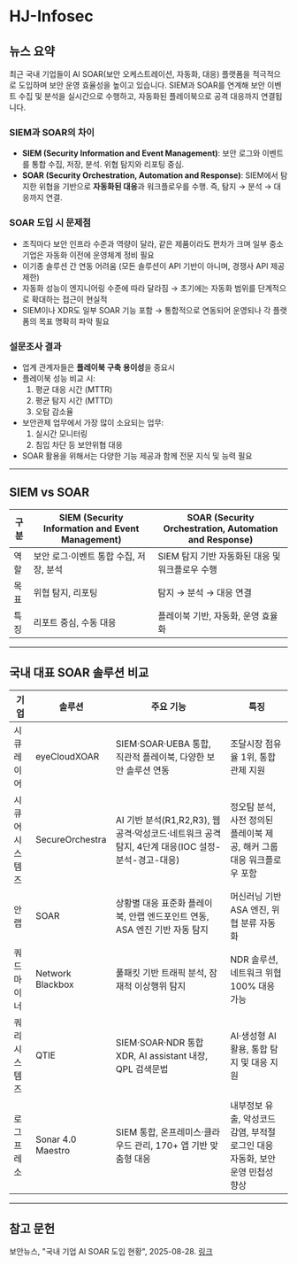 # HJ-Infosec

## 뉴스 요약

최근 국내 기업들이 AI SOAR(보안 오케스트레이션, 자동화, 대응) 플랫폼을 적극적으로 도입하며 보안 운영 효율성을 높이고 있습니다. SIEM과 SOAR를 연계해 보안 이벤트 수집 및 분석을 실시간으로 수행하고, 자동화된 플레이북으로 공격 대응까지 연결됩니다.  

### SIEM과 SOAR의 차이
- **SIEM (Security Information and Event Management)**: 보안 로그와 이벤트를 통합 수집, 저장, 분석. 위협 탐지와 리포팅 중심.
- **SOAR (Security Orchestration, Automation and Response)**: SIEM에서 탐지한 위협을 기반으로 **자동화된 대응**과 워크플로우를 수행. 즉, 탐지 → 분석 → 대응까지 연결.

### SOAR 도입 시 문제점
- 조직마다 보안 인프라 수준과 역량이 달라, 같은 제품이라도 편차가 크며 일부 중소기업은 자동화 이전에 운영체계 정비 필요
- 이기종 솔루션 간 연동 어려움 (모든 솔루션이 API 기반이 아니며, 경쟁사 API 제공 제한)
- 자동화 성능이 엔지니어링 수준에 따라 달라짐 → 초기에는 자동화 범위를 단계적으로 확대하는 접근이 현실적
- SIEM이나 XDR도 일부 SOAR 기능 포함 → 통합적으로 연동되어 운영되나 각 플랫폼의 목표 명확히 파악 필요

### 설문조사 결과
- 업계 관계자들은 **플레이북 구축 용이성**을 중요시
- 플레이북 성능 비교 시:
  1. 평균 대응 시간 (MTTR)
  2. 평균 탐지 시간 (MTTD)
  3. 오탐 감소율
- 보안관제 업무에서 가장 많이 소요되는 업무:
  1. 실시간 모니터링
  2. 침입 차단 등 보안위협 대응
- SOAR 활용을 위해서는 다양한 기능 제공과 함께 전문 지식 및 능력 필요

---

## SIEM vs SOAR

| 구분 | SIEM (Security Information and Event Management) | SOAR (Security Orchestration, Automation and Response) |
|------|-------------------------------------------------|--------------------------------------------------------|
| 역할 | 보안 로그·이벤트 통합 수집, 저장, 분석 | SIEM 탐지 기반 자동화된 대응 및 워크플로우 수행 |
| 목표 | 위협 탐지, 리포팅 | 탐지 → 분석 → 대응 연결 |
| 특징 | 리포트 중심, 수동 대응 | 플레이북 기반, 자동화, 운영 효율화 |

---

## 국내 대표 SOAR 솔루션 비교

| 기업 | 솔루션 | 주요 기능 | 특징 |
|------|--------|----------|------|
| 시큐레이어 | eyeCloudXOAR | SIEM·SOAR·UEBA 통합, 직관적 플레이북, 다양한 보안 솔루션 연동 | 조달시장 점유율 1위, 통합 관제 지원 |
| 시큐어시스템즈 | SecureOrchestra | AI 기반 분석(R1,R2,R3), 웹 공격·악성코드·네트워크 공격 탐지, 4단계 대응(IOC 설정-분석-경고-대응) | 정오탐 분석, 사전 정의된 플레이북 제공, 해커 그룹 대응 워크플로우 포함 |
| 안랩 | SOAR | 상황별 대응 표준화 플레이북, 안랩 엔드포인트 연동, ASA 엔진 기반 자동 탐지 | 머신러닝 기반 ASA 엔진, 위협 분류 자동화 |
| 쿼드 마이너 | Network Blackbox | 풀패킷 기반 트래픽 분석, 잠재적 이상행위 탐지 | NDR 솔루션, 네트워크 위협 100% 대응 가능 |
| 쿼리 시스템즈 | QTIE | SIEM·SOAR·NDR 통합 XDR, AI assistant 내장, QPL 검색문법 | AI·생성형 AI 활용, 통합 탐지 및 대응 지원 |
| 로그프레소 | Sonar 4.0 Maestro | SIEM 통합, 온프레미스·클라우드 관리, 170+ 앱 기반 맞춤형 대응 | 내부정보 유출, 악성코드 감염, 부적절 로그인 대응 자동화, 보안 운영 민첩성 향상 |

---

## 참고 문헌
보안뉴스, "국내 기업 AI SOAR 도입 현황", 2025-08-28. [링크](https://m.boannews.com/html/detail.html?mtype=2&tab_type=7&idx=138647)

